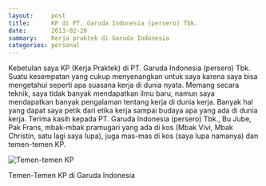 ```yaml
---
layout:     post
title:      KP di PT. Garuda Indonesia (persero) Tbk.
date:       2013-02-20
summary:    Kerja praktek di Garuda Indonesia
categories: personal
---
```


Kebetulan saya KP (Kerja Praktek) di PT. Garuda Indonesia (persero) Tbk. Suatu kesempatan yang cukup menyenangkan untuk saya karena saya bisa mengetahui seperti apa suasana kerja di dunia nyata. Memang secara teknik, saya tidak banyak mendapatkan ilmu baru, namun saya mendapatkan banyak pengalaman tentang kerja di dunia kerja. Banyak hal yang dapat saya petik dari etika kerja sampai budaya apa yang ada di dunia kerja. Terima kasih kepada PT. Garuda Indonesia (persero) Tbk., Bu Jube, Pak Frans, mbak-mbak pramugari yang ada di kos (Mbak Vivi, Mbak Christin, satu lagi saya lupa), juga mas-mas di kos (saya lupa namanya) dan temen-temen KP.

![Temen-temen KP](//sapikuda.com/images/posts/2013-02-20-kp-di-pt-garuda-indonesia-persero-tbk/P2150032.JPG)

Temen-Temen KP di Garuda Indonesia